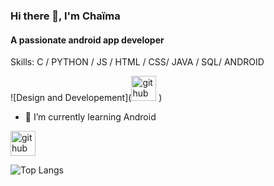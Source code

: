 ### Hi there 👋, I'm Chaïma
#### A passionate android app developer


Skills: C / PYTHON / JS / HTML / CSS/ JAVA / SQL/ ANDROID

![Design and Developement]([<img src='https://cdn.jsdelivr.net/npm/simple-icons@3.0.1/icons/github.svg' alt='github' height='40'>](https://github.com/Feddane)  )
- 🌱 I’m currently learning Android 


[<img src='https://cdn.jsdelivr.net/npm/simple-icons@3.0.1/icons/github.svg' alt='github' height='40'>](https://github.com/Feddane)  

![Top Langs](https://camo.githubusercontent.com/521c83f436eacae25228dc6c3b0b9c0816063a0412ad878432af5b8af92d3ff1/68747470733a2f2f6769746875622d726561646d652d73746174732e76657263656c2e6170702f6170692f746f702d6c616e67733f757365726e616d653d66656464616e652673686f775f69636f6e733d74727565266c6f63616c653d656e266c61796f75743d636f6d70616374)


